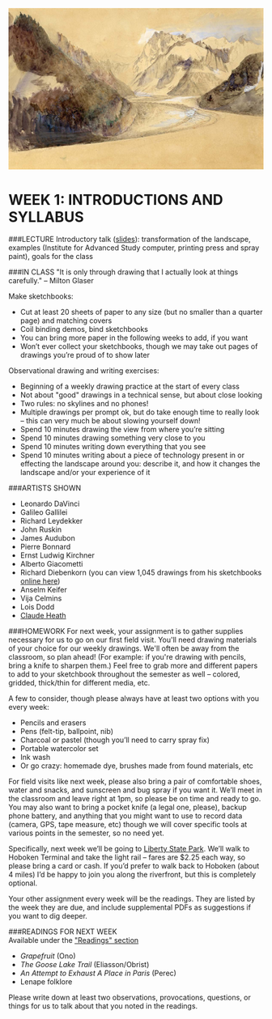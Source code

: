 ![Drawing by John Ruskin](https://raw.githubusercontent.com/jeffThompson/TechnologyAndTheLandscape/master/Images/JohnRuskin_ChamonixMerDeGlace.jpg)

WEEK 1: INTRODUCTIONS AND SYLLABUS
====

###LECTURE
Introductory talk ([slides](https://github.com/jeffThompson/TechnologyAndTheLandscape/blob/master/Lectures/IntroToTechnologyAndTheLansdcape.pdf)): transformation of the landscape, examples (Institute for Advanced Study computer, printing press and spray paint), goals for the class

###IN CLASS
"It is only through drawing that I actually look at things carefully." – Milton Glaser

Make sketchbooks:

* Cut at least 20 sheets of paper to any size (but no smaller than a quarter page) and matching covers  
* Coil binding demos, bind sketchbooks  
* You can bring more paper in the following weeks to add, if you want  
* Won’t ever collect your sketchbooks, though we may take out pages of drawings you’re proud of to show later  

Observational drawing and writing exercises:

* Beginning of a weekly drawing practice at the start of every class  
* Not about "good" drawings in a technical sense, but about close looking  
* Two rules: no skylines and no phones!  
* Multiple drawings per prompt ok, but do take enough time to really look – this can very much be about slowing yourself down!  
* Spend 10 minutes drawing the view from where you’re sitting  
* Spend 10 minutes drawing something very close to you  
* Spend 10 minutes writing down everything that you see  
* Spend 10 minutes writing about a piece of technology present in or effecting the landscape around you: describe it, and how it changes the landscape and/or your experience of it  

###ARTISTS SHOWN
* Leonardo DaVinci  
* Galileo Gallilei  
* Richard Leydekker  
* John Ruskin  
* James Audubon  
* Pierre Bonnard  
* Ernst Ludwig Kirchner  
* Alberto Giacometti  
* Richard Diebenkorn (you can view 1,045 drawings from his sketchbooks [online here](http://museum.stanford.edu/diebenkornsketchbooks))  
* Anselm Keifer  
* Vija Celmins  
* Lois Dodd  
* [Claude Heath](http://www.claudeheath.com)  

###HOMEWORK
For next week, your assignment is to gather supplies necessary for us to go on our first field visit. You'll need drawing materials of your choice for our weekly drawings. We'll often be away from the classroom, so plan ahead! (For example: if you're drawing with pencils, bring a knife to sharpen them.) Feel free to grab more and different papers to add to your sketchbook throughout the semester as well – colored, gridded, thick/thin for different media, etc.

A few to consider, though please always have at least two options with you every week:

* Pencils and erasers  
* Pens (felt-tip, ballpoint, nib)  
* Charcoal or pastel (though you’ll need to carry spray fix)  
* Portable watercolor set  
* Ink wash  
* Or go crazy: homemade dye, brushes made from found materials, etc  

For field visits like next week, please also bring a pair of comfortable shoes, water and snacks, and sunscreen and bug spray if you want it. We’ll meet in the classroom and leave right at 1pm, so please be on time and ready to go. You may also want to bring a pocket knife (a legal one, please), backup phone battery, and anything that you might want to use to record data (camera, GPS, tape measure, etc) though we will cover specific tools at various points in the semester, so no need yet.

Specifically, next week we’ll be going to [Liberty State Park](https://goo.gl/maps/a3oiR6x2f1E2). We’ll walk to Hoboken Terminal and take the light rail – fares are $2.25 each way, so please bring a card or cash. If you’d prefer to walk back to Hoboken (about 4 miles) I’d be happy to join you along the riverfront, but this is completely optional.

Your other assignment every week will be the readings. They are listed by the week they are due, and include supplemental PDFs as suggestions if you want to dig deeper.

###READINGS FOR NEXT WEEK  
Available under the ["Readings" section](https://github.com/jeffThompson/TechnologyAndTheLandscape/tree/master/Readings/Week02_Observation)
* *Grapefruit* (Ono)  
* *The Goose Lake Trail* (Eliasson/Obrist)  
* *An Attempt to Exhaust A Place in Paris* (Perec)  
* Lenape folklore  

Please write down at least two observations, provocations, questions, or things for us to talk about that you noted in the readings.
